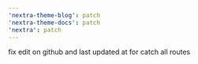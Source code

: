 ```yaml
---
'nextra-theme-blog': patch
'nextra-theme-docs': patch
'nextra': patch
---
```


fix edit on github and last updated at for catch all routes
